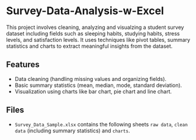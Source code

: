 # Survey-Data-Analysis-w-Excel
This project involves cleaning, analyzing and visualzing a student survey dataset including fields such as sleeping habits, studying habits, stress levels, and satisfaction levels. It uses techniques like pivot tables, summary statistics and charts to extract meaningful insights from the dataset.

## Features
- Data cleaning (handling missing values and organizing fields).
- Basic summary statistics (mean, median, mode, standard deviation).
- Visualization using charts like bar chart, pie chart and line chart.

## Files
- `Survey_Data_Sample.xlsx` contains the following sheets `raw data`, `clean data` (including summary statistics) and `charts`.
